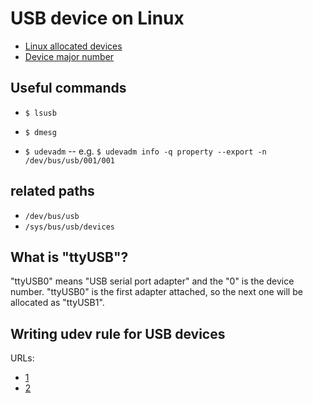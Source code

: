 # USB device on Linux

- [Linux allocated devices](https://github.com/torvalds/linux/blob/master/Documentation/admin-guide/devices.rst)
- [Device major number](https://github.com/torvalds/linux/blob/master/Documentation/admin-guide/devices.txt)

## Useful commands

- `$ lsusb`
- `$ dmesg`

- `$ udevadm` -- e.g. `$ udevadm info -q property --export -n /dev/bus/usb/001/001`

## related paths

- ``/dev/bus/usb``
- ``/sys/bus/usb/devices``

## What is "ttyUSB"?

"ttyUSB0" means "USB serial port adapter" and the "0" is the device number. "ttyUSB0" is the first adapter attached, so the next one will be allocated as "ttyUSB1". 

## Writing udev rule for USB devices
URLs:
- [1](https://linuxconfig.org/tutorial-on-how-to-write-basic-udev-rules-in-linux)
- [2](https://weinimo.github.io/how-to-write-udev-rules-for-usb-devices.html)
